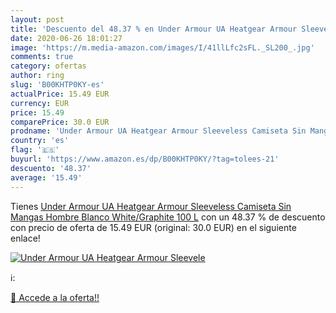 ```yaml
---
layout: post
title: 'Descuento del 48.37 % en Under Armour UA Heatgear Armour Sleevele'
date: 2020-06-26 18:01:27
image: 'https://m.media-amazon.com/images/I/41llLfc2sFL._SL200_.jpg'
comments: true
category: ofertas
author: ring
slug: 'B00KHTP0KY-es'
actualPrice: 15.49 EUR
currency: EUR
price: 15.49
comparePrice: 30.0 EUR
prodname: 'Under Armour UA Heatgear Armour Sleeveless Camiseta Sin Mangas  Hombre  Blanco  White/Graphite 100   L'
country: 'es'
flag: '🇪🇸'
buyurl: 'https://www.amazon.es/dp/B00KHTP0KY/?tag=tolees-21'
descuento: '48.37'
average: '15.49'
---
```


Tienes [Under Armour UA Heatgear Armour Sleeveless Camiseta Sin Mangas  Hombre  Blanco  White/Graphite 100   L](https://www.amazon.es/dp/B00KHTP0KY/?tag=tolees-21) con un 48.37 % de descuento con precio de oferta de 15.49 EUR (original: 30.0 EUR) en el siguiente enlace!

[![Under Armour UA Heatgear Armour Sleevele](https://m.media-amazon.com/images/I/41llLfc2sFL._SL200_.jpg)](https://www.amazon.es/dp/B00KHTP0KY/?tag=tolees-21)

ℹ️:


[🛒 Accede a la oferta!!](https://www.amazon.es/dp/B00KHTP0KY/?tag=tolees-21)
